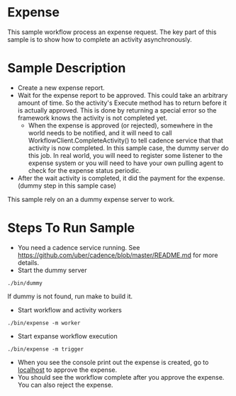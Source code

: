 # Expense
This sample workflow process an expense request. The key part of this sample is to show how to complete an activity asynchronously.

# Sample Description
* Create a new expense report.
* Wait for the expense report to be approved. This could take an arbitrary amount of time. So the activity's Execute method has to return before it is actually approved. This is done by returning a special error so the framework knows the activity is not completed yet. 
  * When the expense is approved (or rejected), somewhere in the world needs to be notified, and it will need to call WorkflowClient.CompleteActivity() to tell cadence service that that activity is now completed. In this sample case, the dummy server do this job. In real world, you will need to register some listener to the expense system or you will need to have your own pulling agent to check for the expense status periodic. 
* After the wait activity is completed, it did the payment for the expense. (dummy step in this sample case)

This sample rely on an a dummy expense server to work.

# Steps To Run Sample
* You need a cadence service running. See https://github.com/uber/cadence/blob/master/README.md for more details.
* Start the dummy server 
```
./bin/dummy
```
If dummy is not found, run make to build it.
* Start workflow and activity workers
```
./bin/expense -m worker
```
* Start expanse workflow execution
```
./bin/expense -m trigger
```
* When you see the console print out the expense is created, go to [localhost](http://localhost:8080/list) to approve the expense.
* You should see the workflow complete after you approve the expense. You can also reject the expense.
